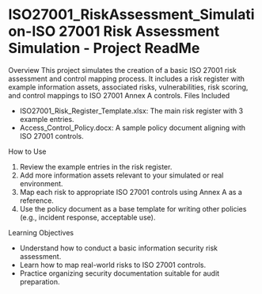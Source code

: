 # ISO27001_RiskAssessment_Simulation-ISO 27001 Risk Assessment Simulation - Project ReadMe
Overview
This project simulates the creation of a basic ISO 27001 risk assessment and control mapping process. It includes a risk register with example information assets, associated risks, vulnerabilities, risk scoring, and control mappings to ISO 27001 Annex A controls.
Files Included
- ISO27001_Risk_Register_Template.xlsx: The main risk register with 3 example entries.
- Access_Control_Policy.docx: A sample policy document aligning with ISO 27001 controls.

How to Use
1. Review the example entries in the risk register.
2. Add more information assets relevant to your simulated or real environment.
3. Map each risk to appropriate ISO 27001 controls using Annex A as a reference.
4. Use the policy document as a base template for writing other policies (e.g., incident response, acceptable use).

Learning Objectives
- Understand how to conduct a basic information security risk assessment.
- Learn how to map real-world risks to ISO 27001 controls.
- Practice organizing security documentation suitable for audit preparation.

